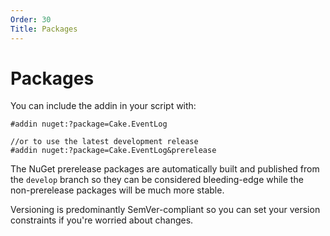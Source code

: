 ```yaml
---
Order: 30
Title: Packages
---
```


# Packages

You can include the addin in your script with:

```
#addin nuget:?package=Cake.EventLog

//or to use the latest development release
#addin nuget:?package=Cake.EventLog&prerelease
```

The NuGet prerelease packages are automatically built and published from the `develop` branch so they can be considered bleeding-edge while the non-prerelease packages will be much more stable.

Versioning is predominantly SemVer-compliant so you can set your version constraints if you're worried about changes.